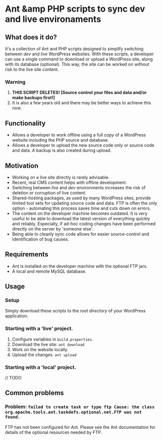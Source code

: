 # Ant &amp PHP scripts to sync dev and live environaments
## What does it do?
It's a collection of Ant and PHP scripts designed to simplify switching between _dev_ and _live_ WordPress websites. With these scripts, a developer can use a single command to download or upload a WordPress site, along with its database (optional). This way, the site can be worked on without risk to the live site content.

### Warning
1. __THIS SCRIPT DELETES! [Source control your files and data and/or make backups first!]__
2. It is also a few years old and there may be better ways to achieve this now.

## Functionality
* Allows a developer to work offline using a full *copy* of a WordPress website including the PHP source and database.
* Allows a developer to upload the new source code only or source code and data. A backup is also created during upload.

## Motivation
* Working on a live site directly is rarely advisable.
* Recent, real CMS content helps with offline development.
* Switching between _live_ and _dev_ environments increases the risk of deletion or corruption of live content.
* Shared-hosting packages, as used by many WordPress sites, provide limited tool sets for updating source code and data. FTP is often the only option - automating this process saves time and cuts down on errors.
* The content on the developer machine becomes outdated. It is very useful to be able to download the latest version of everything quickly and reliably. Especially, if ad-hoc coding changes have been performed directly on the server by 'someone else'.
* Being able to cleanly sync code allows for easier source-control and identification of bug causes.

## Requirements
* Ant is installed on the developer machine with the optional FTP jars.
* A local and remote MySQL database.

## Usage

### Setup
Simply download these scripts to the *root directory* of your WordPress application.

### Starting with a 'live' project.
1. Configure variables in `build.properties`.
2. Download the live site: `ant download`
4. Work on the website locally.
5. Upload the changes. `ant upload`

### Starting with a 'local' project.
// TODO

## Common problems
### Problem: `failed to create task or type ftp Cause: the class org.apache.tools.ant.taskdefs.optional.net.FTP was not found.`
FTP has not been configured for Ant. Please see the Ant documentation for details of the optional resources needed by FTP.

